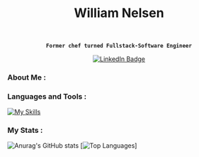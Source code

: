 <h1 align="center">William Nelsen</h1>
<br>
<div  align="center"> 
  
**`Former chef turned Fullstack-Software Engineer`**
  
</div>
<div id="badges" align="center">
  <a href="https://www.linkedin.com/in/william-nelsen-571157244/">
    <img src="https://img.shields.io/badge/LinkedIn-blue?style=for-the-badge&logo=linkedin&logoColor=white" alt="LinkedIn Badge"/>
  </a>
</div>

### About Me :



### Languages and Tools :
[![My Skills](https://skillicons.dev/icons?i=react,js,redux,postgres,ruby,rails,nodejs,mongodb,express,aws,git,linux,html,css,vscode,regex,mysql)](https://skillicons.dev)

### My Stats :

<!-- [![GitHub Streak](http://github-readme-streak-stats.herokuapp.com?user=nelsenW&theme=dark&background=000000)](https://git.io/streak-stats) -->
![Anurag's GitHub stats](https://github-readme-stats.vercel.app/api?username=nelsenW&show_icons=true&theme=dracula) [![Top Languages](https://github-readme-stats.vercel.app/api/top-langs/?username=nelsenW&count_private=true)]

